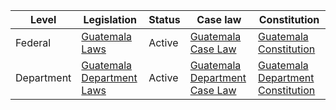 | Level | Legislation | Status | Case law | Constitution |
|---|---|---|---|---|
| Federal | [Guatemala Laws](https://www.lexjuris.com/guatemala/) | Active | [Guatemala Case Law](https://www.lexjuris.com/guatemala/jurisprudencia/) | [Guatemala Constitution](https://www.lexjuris.com/guatemala/constitucion/) |
| Department | [Guatemala Department Laws](https://www.lexjuris.com/guatemala/departamentos/) | Active | [Guatemala Department Case Law](https://www.lexjuris.com/guatemala/departamentos/jurisprudencia/) | [Guatemala Department Constitution](https://www.lexjuris.com/guatemala/departamentos/constitucion/) |